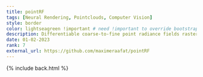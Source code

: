 ```yaml
---
title: pointRF
tags: [Neural Rendering, Pointclouds, Computer Vision]
style: border
color: lightseagreen !important # need !important to override bootstrap class
description: Differentiable coarse-to-fine point radiance fields rasteriser for novel view synthesis
date: 01-02-2023
rank: 7
external_url: https://github.com/maximeraafat/pointRF
---
```


{% include back.html %}